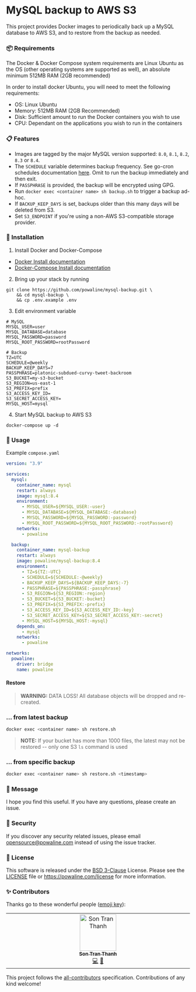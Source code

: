 # MySQL backup to AWS S3

This project provides Docker images to periodically back up a MySQL database to AWS S3, and to restore from the
backup as needed.

### 📦 Requirements

The Docker & Docker Compose system requirements are Linux Ubuntu as the OS (other operating systems are supported as
well), an absolute minimum 512MB RAM (2GB recommended)

In order to install docker Ubuntu, you will need to meet the following requirements:

- OS: Linux Ubuntu
- Memory: 512MB RAM (2GB Recommended)
- Disk: Sufficient amount to run the Docker containers you wish to use
- CPU: Dependant on the applications you wish to run in the containers

### 📋 Features

- Images are tagged by the major MySQL version supported: `8.0`, `8.1`, `8.2`, `8.3` or `8.4`.
- The `SCHEDULE` variable determines backup frequency. See go-cron schedules
  documentation [here](http://godoc.org/github.com/robfig/cron#hdr-Predefined_schedules). Omit to run the backup
  immediately and then exit.
- If `PASSPHRASE` is provided, the backup will be encrypted using GPG.
- Run `docker exec <container name> sh backup.sh` to trigger a backup ad-hoc.
- If `BACKUP_KEEP_DAYS` is set, backups older than this many days will be deleted from S3.
- Set `S3_ENDPOINT` if you're using a non-AWS S3-compatible storage provider.

### 🔧 Installation

1. Install Docker and Docker-Compose

- [Docker Install documentation](https://docs.docker.com/install/)
- [Docker-Compose Install documentation](https://docs.docker.com/compose/install/)

2. Bring up your stack by running

```shell
git clone https://github.com/powaline/mysql-backup.git \
    && cd mysql-backup \
    && cp .env.example .env
```

3. Edit environment variable

```dotenv
# MySQL
MYSQL_USER=user
MYSQL_DATABASE=database
MYSQL_PASSWORD=password
MYSQL_ROOT_PASSWORD=rootPassword

# Backup
TZ=UTC
SCHEDULE=@weekly
BACKUP_KEEP_DAYS=7
PASSPHRASE=platonic-subdued-curvy-tweet-backroom
S3_BUCKET=my-s3-bucket
S3_REGION=us-east-1
S3_PREFIX=prefix
S3_ACCESS_KEY_ID=
S3_SECRET_ACCESS_KEY=
MYSQL_HOST=mysql
```

4. Start MySQL backup to AWS S3

```shell
docker-compose up -d
```

### 📝 Usage

Example `compose.yaml`

```yaml
version: "3.9"

services:
  mysql:
    container_name: mysql
    restart: always
    image: mysql:8.4
    environment:
      - MYSQL_USER=${MYSQL_USER:-user}
      - MYSQL_DATABASE=${MYSQL_DATABASE:-database}
      - MYSQL_PASSWORD=${MYSQL_PASSWORD:-password}
      - MYSQL_ROOT_PASSWORD=${MYSQL_ROOT_PASSWORD:-rootPassword}
    networks:
      - powaline

  backup:
    container_name: mysql-backup
    restart: always
    image: powaline/mysql-backup:8.4
    environment:
      - TZ=${TZ:-UTC}
      - SCHEDULE=${SCHEDULE:-@weekly}
      - BACKUP_KEEP_DAYS=${BACKUP_KEEP_DAYS:-7}
      - PASSPHRASE=${PASSPHRASE:-passphrase}
      - S3_REGION=${S3_REGION:-region}
      - S3_BUCKET=${S3_BUCKET:-bucket}
      - S3_PREFIX=${S3_PREFIX:-prefix}
      - S3_ACCESS_KEY_ID=${S3_ACCESS_KEY_ID:-key}
      - S3_SECRET_ACCESS_KEY=${S3_SECRET_ACCESS_KEY:-secret}
      - MYSQL_HOST=${MYSQL_HOST:-mysql}
    depends_on:
      - mysql
    networks:
      - powaline

networks:
  powaline:
    driver: bridge
    name: powaline
```

#### Restore

> **WARNING:** DATA LOSS! All database objects will be dropped and re-created.

### ... from latest backup

```sh
docker exec <container name> sh restore.sh
```

> **NOTE:** If your bucket has more than 1000 files, the latest may not be restored -- only one S3 `ls` command is used

### ... from specific backup

```sh
docker exec <container name> sh restore.sh <timestamp>
```

### 📨 Message

I hope you find this useful. If you have any questions, please create an issue.

### 🔐 Security

If you discover any security related issues, please email opensource@powaline.com instead of using the issue tracker.

### 📖 License

This software is released under the [BSD 3-Clause][link-license] License. Please see the [LICENSE](LICENSE) file
or https://powaline.com/license for more information.

### ✨ Contributors

Thanks go to these wonderful people ([emoji key](https://allcontributors.org/docs/en/emoji-key)):

<!-- ALL-CONTRIBUTORS-LIST:START - Do not remove or modify this section -->
<!-- prettier-ignore-start -->
<!-- markdownlint-disable -->
<table>
  <td align="center" valign="top" width="14.28%">
    <a href="https://trants.me">
      <img src="https://avatars.githubusercontent.com/u/5866677?v=4?s=100" width="100px;" alt="Son Tran Thanh" />
      <br />
      <sub>
        <b>Son Tran Thanh</b>
      </sub>
    </a>
    <br />
    <a href="https://github.com/powaline/mysql-backup/commits?author=trants" title="Code">💻</a>
    <a href="https://github.com/powaline/mysql-backup/commits?author=trants" title="Documentation">📝</a>
  </td>
</table>

<!-- markdownlint-restore -->
<!-- prettier-ignore-end -->

<!-- ALL-CONTRIBUTORS-LIST:END -->

This project follows the [all-contributors](https://allcontributors.org) specification.
Contributions of any kind welcome!

[link-license]: https://opensource.org/license/bsd-3-clause

